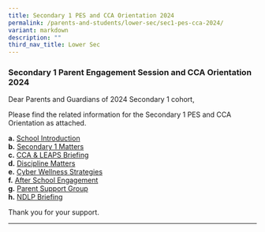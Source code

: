 ```yaml
---
title: Secondary 1 PES and CCA Orientation 2024
permalink: /parents-and-students/lower-sec/sec1-pes-cca-2024/
variant: markdown
description: ""
third_nav_title: Lower Sec
---
```

### Secondary 1 Parent Engagement Session and CCA Orientation 2024

Dear Parents and Guardians of 2024 Secondary 1 cohort,

Please find the related information for the Secondary 1 PES and CCA Orientation as attached.

**a.**	[School Introduction](/files/Parents%20and%20Students/Lower%20Sec/02_School_Introduction_for_PES_session_VP1.pdf)<br>
**b.**	[Secondary 1 Matters](/files/Parents%20and%20Students/Lower%20Sec/03_Sec_1_Matters__2024_Sec_1_PES_and_CCA_Orientation_.pdf)<br>
**c.**	[CCA &amp; LEAPS Briefing](/files/Parents%20and%20Students/Lower%20Sec/04_2024_Sec_1_PES_CCA.pdf)<br>
**d.**	[Discipline Matters](/files/Parents%20and%20Students/Lower%20Sec/05_2024_Sec_1_PES_SM_Briefing.pdf)<br>
**e.**	[Cyber Wellness Strategies](/files/Parents%20and%20Students/Lower%20Sec/06_Cyberwellness_Strategies_Sec_1_PES_2024_V2.pdf)<br>
**f.**	[After School Engagement](/files/Parents%20and%20Students/Lower%20Sec/07_PES_2024__Orion_StaRs_Parent_Briefing.pdf)<br>
**g.**	[Parent Support Group](/files/Parents%20and%20Students/Lower%20Sec/08_Parent_Support_Group__2024_Sec_1_PES_and_CCA_Orientation_.pdf)<br>
**h.**	[NDLP Briefing](/files/Parents%20and%20Students/Lower%20Sec/09_NDLP_Parents__Engagement_Slides___19_Jan_2024.pdf)<br>

Thank you for your support.


<hr>
